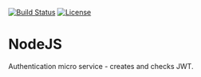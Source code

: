 
[![Build Status](https://travis-ci.org/ekarpovs/authentication.svg?branch=CICD)](https://travis-ci.org/ekarpovs/authentication)
[![License](https://img.shields.io/github/license/ekarpovs/authentication.svg)](https://img.shields.io/github/license/ekarpovs/authentication)

# NodeJS

Authentication micro service - creates and checks JWT.
